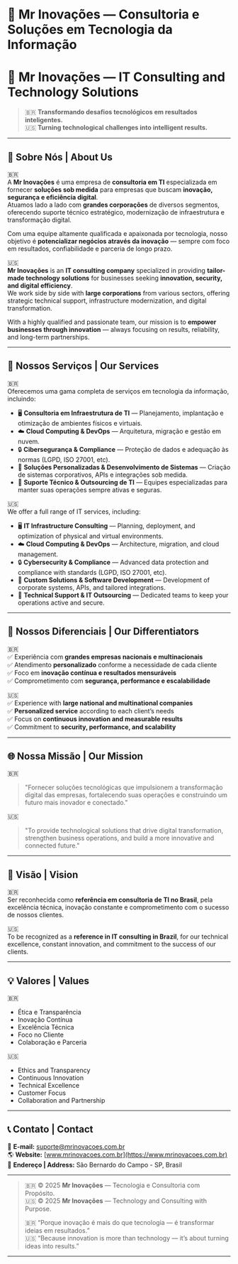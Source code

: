 # 💼 Mr Inovações — Consultoria e Soluções em Tecnologia da Informação  
# 💼 Mr Inovações — IT Consulting and Technology Solutions  

> 🇧🇷 **Transformando desafios tecnológicos em resultados inteligentes.**  
> 🇺🇸 **Turning technological challenges into intelligent results.**

---

## 🚀 Sobre Nós | About Us

🇧🇷  
A **Mr Inovações** é uma empresa de **consultoria em TI** especializada em fornecer **soluções sob medida** para empresas que buscam **inovação, segurança e eficiência digital**.  
Atuamos lado a lado com **grandes corporações** de diversos segmentos, oferecendo suporte técnico estratégico, modernização de infraestrutura e transformação digital.

Com uma equipe altamente qualificada e apaixonada por tecnologia, nosso objetivo é **potencializar negócios através da inovação** — sempre com foco em resultados, confiabilidade e parceria de longo prazo.

🇺🇸  
**Mr Inovações** is an **IT consulting company** specialized in providing **tailor-made technology solutions** for businesses seeking **innovation, security, and digital efficiency**.  
We work side by side with **large corporations** from various sectors, offering strategic technical support, infrastructure modernization, and digital transformation.

With a highly qualified and passionate team, our mission is to **empower businesses through innovation** — always focusing on results, reliability, and long-term partnerships.

---

## 🧩 Nossos Serviços | Our Services

🇧🇷  
Oferecemos uma gama completa de serviços em tecnologia da informação, incluindo:

- 🖥️ **Consultoria em Infraestrutura de TI** — Planejamento, implantação e otimização de ambientes físicos e virtuais.  
- ☁️ **Cloud Computing & DevOps** — Arquitetura, migração e gestão em nuvem.  
- 🔒 **Cibersegurança & Compliance** — Proteção de dados e adequação às normas (LGPD, ISO 27001, etc).  
- 🧠 **Soluções Personalizadas & Desenvolvimento de Sistemas** — Criação de sistemas corporativos, APIs e integrações sob medida.  
- 💬 **Suporte Técnico & Outsourcing de TI** — Equipes especializadas para manter suas operações sempre ativas e seguras.

🇺🇸  
We offer a full range of IT services, including:

- 🖥️ **IT Infrastructure Consulting** — Planning, deployment, and optimization of physical and virtual environments.  
- ☁️ **Cloud Computing & DevOps** — Architecture, migration, and cloud management.  
- 🔒 **Cybersecurity & Compliance** — Advanced data protection and compliance with standards (LGPD, ISO 27001, etc).  
- 🧠 **Custom Solutions & Software Development** — Development of corporate systems, APIs, and tailored integrations.  
- 💬 **Technical Support & IT Outsourcing** — Dedicated teams to keep your operations active and secure.

---

## 🤝 Nossos Diferenciais | Our Differentiators

🇧🇷  
✅ Experiência com **grandes empresas nacionais e multinacionais**  
✅ Atendimento **personalizado** conforme a necessidade de cada cliente  
✅ Foco em **inovação contínua e resultados mensuráveis**  
✅ Comprometimento com **segurança, performance e escalabilidade**

🇺🇸  
✅ Experience with **large national and multinational companies**  
✅ **Personalized service** according to each client’s needs  
✅ Focus on **continuous innovation and measurable results**  
✅ Commitment to **security, performance, and scalability**

---

## 🌐 Nossa Missão | Our Mission

🇧🇷  
> "Fornecer soluções tecnológicas que impulsionem a transformação digital das empresas, fortalecendo suas operações e construindo um futuro mais inovador e conectado."

🇺🇸  
> "To provide technological solutions that drive digital transformation, strengthen business operations, and build a more innovative and connected future."

---

## 🧭 Visão | Vision

🇧🇷  
Ser reconhecida como **referência em consultoria de TI no Brasil**, pela excelência técnica, inovação constante e comprometimento com o sucesso de nossos clientes.

🇺🇸  
To be recognized as a **reference in IT consulting in Brazil**, for our technical excellence, constant innovation, and commitment to the success of our clients.

---

## 💡 Valores | Values

🇧🇷  
- Ética e Transparência  
- Inovação Contínua  
- Excelência Técnica  
- Foco no Cliente  
- Colaboração e Parceria

🇺🇸  
- Ethics and Transparency  
- Continuous Innovation  
- Technical Excellence  
- Customer Focus  
- Collaboration and Partnership

---

## 📞 Contato | Contact

📧 **E-mail:** suporte@mrinovacoes.com.br  
🌎 **Website:** [www.mrinovacoes.com.br](https://www.mrinovacoes.com.br)  
📍 **Endereço | Address:** São Bernardo do Campo - SP, Brasil  

---

> 🇧🇷 © 2025 **Mr Inovações** — Tecnologia e Consultoria com Propósito.  
> 🇺🇸 © 2025 **Mr Inovações** — Technology and Consulting with Purpose.  
>
> 🇧🇷 “Porque inovação é mais do que tecnologia — é transformar ideias em resultados.”  
> 🇺🇸 “Because innovation is more than technology — it’s about turning ideas into results.”

---
